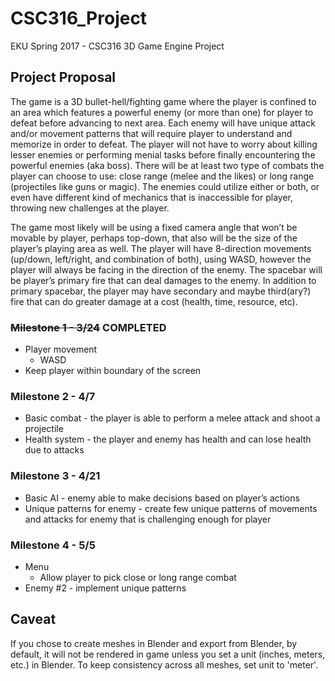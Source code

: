 # CSC316_Project
EKU Spring 2017 - CSC316 3D Game Engine Project

## Project Proposal
The game is a 3D bullet-hell/fighting game where the player is confined to an
area which features a powerful enemy (or more than one) for player to defeat
before advancing to next area. Each enemy will have unique attack and/or
movement patterns that will require player to understand and memorize in order
to defeat. The player will not have to worry about killing lesser enemies or
performing menial tasks before finally encountering the powerful enemies
(aka boss). There will be at least two type of combats the player can choose to
use: close range (melee and the likes) or long range (projectiles like guns or
magic). The enemies could utilize either or both, or even have different kind
of mechanics that is inaccessible for player, throwing new challenges at the
player.

The game most likely will be using a fixed camera angle that won’t be movable
by player, perhaps top-down, that also will be the size of the player’s playing
area as well. The player will have 8-direction movements (up/down, left/right,
and combination of both), using WASD, however the player will always be facing
in the direction of the enemy. The spacebar will be player’s primary fire that
can deal damages to the enemy. In addition to primary spacebar, the player may
have secondary and maybe third(ary?) fire that can do greater damage at a cost
(health, time, resource, etc).

### ~~Milestone 1 - 3/24~~ COMPLETED
* Player movement
  * WASD
* Keep player within boundary of the screen 

### Milestone 2 - 4/7
* Basic combat - the player is able to perform a melee attack and shoot a
projectile
* Health system - the player and enemy has health and can lose health due to
attacks

### Milestone 3 - 4/21
* Basic AI - enemy able to make decisions based on player’s actions 
* Unique patterns for enemy - create few unique patterns of movements and
attacks for enemy that is challenging enough for player

### Milestone 4 - 5/5
* Menu
  * Allow player to pick close or long range combat
* Enemy #2 - implement unique patterns

## Caveat
If you chose to create meshes in Blender and export from Blender, by default,
it will not be rendered in game unless you set a unit (inches, meters, etc.) in
Blender. To keep consistency across all meshes, set unit to 'meter'.

